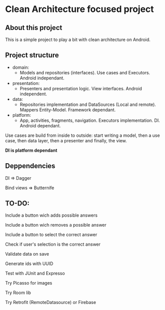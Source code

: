 # Clean Architecture focused project

## About this project

This is a simple project to play a bit with clean architecture on Android.

## Project structure

+ domain:
    + Models and repositories (interfaces). Use cases and Executors. Android independant.
+ presentation:
    + Presenters and presentation logic. View interfaces. Android independent.
+ data:
    + Repositories implementation and DataSources (Local and remote). Mappers Entity-Model. Framework dependant.
+ platform:
    + App, activities, fragments, navigation. Executors implementation. DI. Android dependant.
    
    
Use cases are build from inside to outside: start writing a model,
     then a use case, then data layer, then a presenter and finally, the view.
     
__DI is platform dependant__

## Deppendencies 

DI => Dagger

Bind views => Butternife
    
## TO-DO:  
 
 Include a button wich adds possible answers
 
 Include a button wich removes a possible answer
 
 Include a button to select the correct answer
 
 Check if user's selection is the correct answer
 
 Validate data on save
 
 Generate ids with UUID 
 
 Test with JUnit and Expresso
 
 Try Picasso for images
 
 Try Room lib
 
 Try Retrofit (RemoteDatasource) or Firebase
  
 
 
